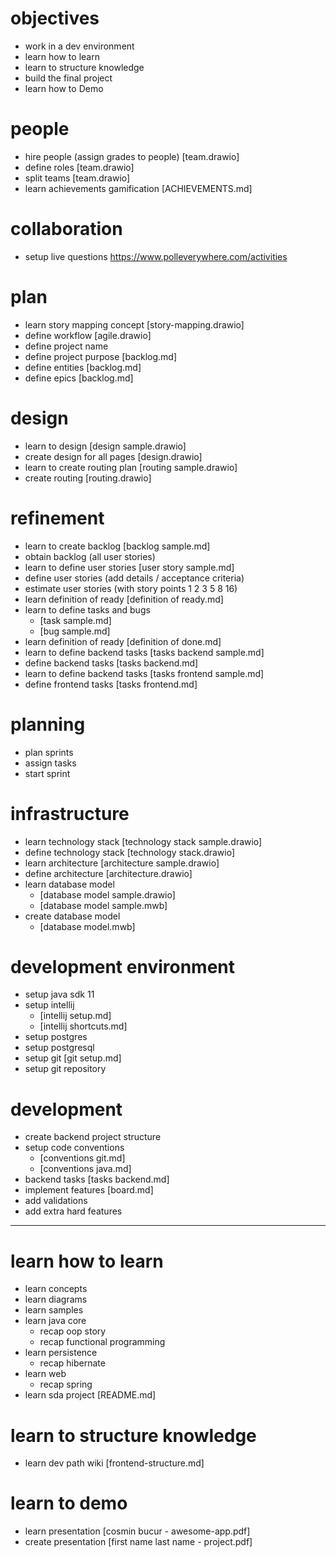 # objectives

- work in a dev environment
- learn how to learn
- learn to structure knowledge
- build the final project
- learn how to Demo

# people

- hire people (assign grades to people) [team.drawio]
- define roles [team.drawio]
- split teams [team.drawio]
- learn achievements gamification [ACHIEVEMENTS.md]

# collaboration

- setup live questions https://www.polleverywhere.com/activities

# plan

- learn story mapping concept [story-mapping.drawio]
- define workflow [agile.drawio]
- define project name
- define project purpose [backlog.md]
- define entities [backlog.md]
- define epics [backlog.md]

# design

- learn to design [design sample.drawio]
- create design for all pages [design.drawio]
- learn to create routing plan [routing sample.drawio]
- create routing [routing.drawio]

# refinement

- learn to create backlog [backlog sample.md]
- obtain backlog (all user stories)
- learn to define user stories [user story sample.md]
- define user stories (add details / acceptance criteria)
- estimate user stories (with story points 1 2 3 5 8 16)
- learn definition of ready [definition of ready.md]
- learn to define tasks and bugs
  - [task sample.md]
  - [bug sample.md]
- learn definition of ready [definition of done.md]
- learn to define backend tasks [tasks backend sample.md]
- define backend tasks [tasks backend.md]
- learn to define backend tasks [tasks frontend sample.md]
- define frontend tasks [tasks frontend.md]

# planning

- plan sprints
- assign tasks
- start sprint

# infrastructure

- learn technology stack [technology stack sample.drawio]
- define technology stack [technology stack.drawio]
- learn architecture [architecture sample.drawio]
- define architecture [architecture.drawio]
- learn database model
  - [database model sample.drawio]
  - [database model sample.mwb]
- create database model
  - [database model.mwb]

# development environment

- setup java sdk 11
- setup intellij
  - [intellij setup.md]
  - [intellij shortcuts.md]
- setup postgres
- setup postgresql
- setup git [git setup.md]
- setup git repository

# development

- create backend project structure
- setup code conventions
  - [conventions git.md]
  - [conventions java.md]
- backend tasks [tasks backend.md]
- implement features [board.md]
- add validations
- add extra hard features

---

# learn how to learn

- learn concepts
- learn diagrams
- learn samples
- learn java core
  - recap oop story
  - recap functional programming
- learn persistence
  - recap hibernate
- learn web
  - recap spring
- learn sda project [README.md]

# learn to structure knowledge

- learn dev path wiki [frontend-structure.md]

# learn to demo

- learn presentation [cosmin bucur - awesome-app.pdf]
- create presentation [first name last name - project.pdf]
